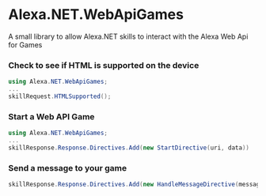 # Alexa.NET.WebApiGames
A small library to allow Alexa.NET skills to interact with the Alexa Web Api for Games

### Check to see if HTML is supported on the device

```csharp
using Alexa.NET.WebApiGames;
...
skillRequest.HTMLSupported();
```

### Start a Web API Game

```csharp
using Alexa.NET.WebApiGames;
...
skillResponse.Response.Directives.Add(new StartDirective(uri, data))
```

### Send a message to your game

```csharp
skillResponse.Response.Directives.Add(new HandleMessageDirective(message))
```